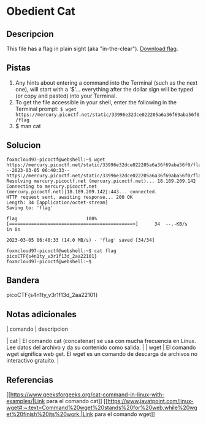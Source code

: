 
# Obedient Cat

## Descripcion

This file has a flag in plain sight (aka "in-the-clear"). [Download flag](https://mercury.picoctf.net/static/33996e32dce022205a6a36f69aba56f0/flag).

## Pistas

1. Any hints about entering a command into the Terminal (such as the next one), will start with a '$'... everything after the dollar sign will be typed (or copy and pasted) into your Terminal.
2. To get the file accessible in your shell, enter the following in the Terminal prompt: `$ wget https://mercury.picoctf.net/static/33996e32dce022205a6a36f69aba56f0/flag`
3. $ man cat

## Solucion

```bash()
foxmcloud97-picoctf@webshell:~$ wget https://mercury.picoctf.net/static/33996e32dce022205a6a36f69aba56f0/flag
--2023-03-05 06:40:33--  https://mercury.picoctf.net/static/33996e32dce022205a6a36f69aba56f0/flag
Resolving mercury.picoctf.net (mercury.picoctf.net)... 18.189.209.142
Connecting to mercury.picoctf.net (mercury.picoctf.net)|18.189.209.142|:443... connected.
HTTP request sent, awaiting response... 200 OK
Length: 34 [application/octet-stream]
Saving to: 'flag'

flag                         100%[=============================================>]      34  --.-KB/s    in 0s      

2023-03-05 06:40:33 (14.0 MB/s) - 'flag' saved [34/34]

foxmcloud97-picoctf@webshell:~$ cat flag
picoCTF{s4n1ty_v3r1f13d_2aa22101}
foxmcloud97-picoctf@webshell:~$ 
```

## Bandera

picoCTF{s4n1ty_v3r1f13d_2aa22101}

## Notas adicionales

| comando | descripcion

| cat | El comando cat (concatenar) se usa con mucha frecuencia en Linux. Lee datos del archivo y da su contenido como salida. |
| wget | El comando wget significa web get. El wget es un comando de descarga de archivos no interactivo gratuito. |

## Referencias
[[https://www.geeksforgeeks.org/cat-command-in-linux-with-examples/|Link para el comando cat]]
[[https://www.javatpoint.com/linux-wget#:~:text=Command%20wget%20stands%20for%20web,while%20wget%20finish%20its%20work.|Link para el comando wget]]